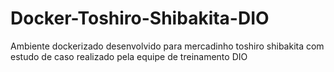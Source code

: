 # Docker-Toshiro-Shibakita-DIO
Ambiente dockerizado desenvolvido para mercadinho toshiro shibakita com estudo de caso realizado pela equipe de treinamento DIO
